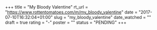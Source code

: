 +++
title = "My Bloody Valentine"
rt_url = "https://www.rottentomatoes.com/m/my_bloody_valentine"
date = "2017-07-10T16:32:04+01:00"
slug = "my_bloody_valentine"
date_watched = ""
draft = true
rating = "-"
poster = ""
status = "PENDING"
+++